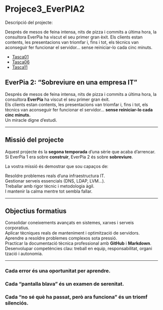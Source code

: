 # Projece3_EverPIA2
Descripció del projecte: 

Després de mesos de feina intensa, nits de pizza i commits a última hora, la consultora EverPia ha viscut el seu primer gran èxit. Els clients estan contents, les presentacions van triomfar i, fins i tot, els tècnics van aconseguir fer funcionar el servidor… sense reiniciar-lo cada cinc minuts.

  - [Tasca01](Tasca01)
  - [Tasca06](Tasca06)
  - [Tasca11](Tasca11)


## EverPia 2: “Sobreviure en una empresa IT”

Després de mesos de feina intensa, nits de pizza i commits a última hora, la consultora **EverPia** ha viscut el seu primer gran èxit.  
Els clients estan contents, les presentacions van triomfar i, fins i tot, els tècnics van aconseguir fer funcionar el servidor… **sense reiniciar-lo cada cinc minuts.**  
Un miracle digne d’estudi.

---

## Missió del projecte

Aquest projecte és la **segona temporada** d’una sèrie que acaba d’arrencar.  
Si EverPia 1 era sobre **construir**, EverPia 2 és sobre **sobreviure**.

La vostra missió és demostrar que sou capaços de:

Resoldre problemes reals d’una infraestructura IT.  
Gestionar serveis essencials (DNS, LDAP, LVM…).  
Treballar amb rigor tècnic i metodologia àgil.  
I mantenir la calma mentre tot sembla fallar.


---

## Objectius formatius

Consolidar coneixements avançats en sistemes, xarxes i serveis corporatius.  
Aplicar tècniques reals de manteniment i optimització de servidors.  
Aprendre a resoldre problemes complexos sota pressió.  
Practicar la documentació tècnica professional amb **GitHub** i **Markdown**.  
Desenvolupar competències clau: treball en equip, responsabilitat, organi
tzació i autonomia.


---

### Cada error és una oportunitat per aprendre.  
### Cada “pantalla blava” és un examen de serenitat.  
### Cada “no sé què ha passat, però ara funciona” és un triomf silenciós.
